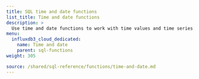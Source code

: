```yaml
---
title: SQL time and date functions
list_title: Time and date functions
description: >
  Use time and date functions to work with time values and time series data.
menu:
  influxdb3_cloud_dedicated:
    name: Time and date
    parent: sql-functions    
weight: 305

source: /shared/sql-reference/functions/time-and-date.md
---
```


<!-- 
// SOURCE content/shared/sql-reference/functions/time-and-date.md
-->
